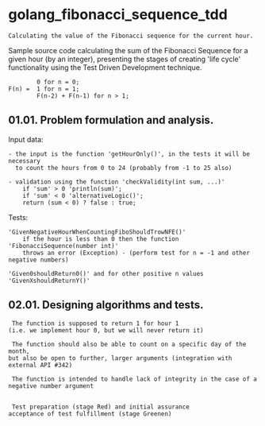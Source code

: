 # golang_fibonacci_sequence_tdd

    Calculating the value of the Fibonacci sequence for the current hour.

  Sample source code calculating the sum of the Fibonacci Sequence for a given hour (by an integer),
presenting the stages of creating 'life cycle' functionality using the Test Driven Development technique.

            0 for n = 0;
    F(n) =  1 for n = 1;
            F(n-2) + F(n-1) for n > 1;


## 01.01. Problem formulation and analysis.

 Input data:

    - the input is the function 'getHourOnly()', in the tests it will be necessary 
      to count the hours from 0 to 24 (probably from -1 to 25 also)

    - validation using the function 'checkValidity(int sum, ...)'
        if 'sum' > 0 'println(sum)';
        if 'sum' < 0 'alternativeLogic()';
        return (sum < 0) ? false : true;

 Tests:

    'GivenNegativeHourWhenCountingFiboShouldTrowNFE()'
        if the hour is less than 0 then the function 'FibonacciSequence(number int)'
        throws an error (Exception) - (perform test for n = -1 and other negative numbers)

    'Given0shouldReturn0()' and for other positive n values 'GivenXshouldReturnY()'


## 02.01. Designing algorithms and tests.

     The function is supposed to return 1 for hour 1 
    (i.e. we implement hour 0, but we will never return it)

     The function should also be able to count on a specific day of the month, 
    but also be open to further, larger arguments (integration with external API #342)

     The function is intended to handle lack of integrity in the case of a negative number argument


     Test preparation (stage Red) and initial assurance
    acceptance of test fulfillment (stage Greenen)

